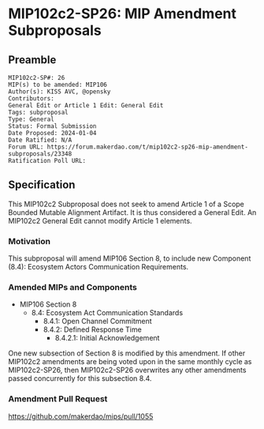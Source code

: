# MIP102c2-SP26: MIP Amendment Subproposals

## Preamble

```
MIP102c2-SP#: 26
MIP(s) to be amended: MIP106
Author(s): KISS AVC, @opensky
Contributors:
General Edit or Article 1 Edit: General Edit
Tags: subproposal
Type: General
Status: Formal Submission
Date Proposed: 2024-01-04
Date Ratified: N/A
Forum URL: https://forum.makerdao.com/t/mip102c2-sp26-mip-amendment-subproposals/23348
Ratification Poll URL:
```

## Specification

This MIP102c2 Subproposal does not seek to amend Article 1 of a Scope Bounded Mutable Alignment Artifact. It is thus considered a General Edit. An MIP102c2 General Edit cannot modify Article 1 elements.

### Motivation

This subproposal will amend MIP106 Section 8, to include new Component (8.4): Ecosystem Actors Communication Requirements.

### Amended MIPs and Components

- MIP106 Section 8
  - 8.4: Ecosystem Act Communication Standards
    - 8.4.1: Open Channel Commitment
    - 8.4.2: Defined Response Time
      - 8.4.2.1: Initial Acknowledgement

One new subsection of Section 8 is modified by this amendment. If other MIP102c2 amendments are being voted upon in the same monthly cycle as MIP102c2-SP26, then MIP102c2-SP26 overwrites any other amendments passed concurrently for this subsection 8.4.

### Amendment Pull Request

https://github.com/makerdao/mips/pull/1055
